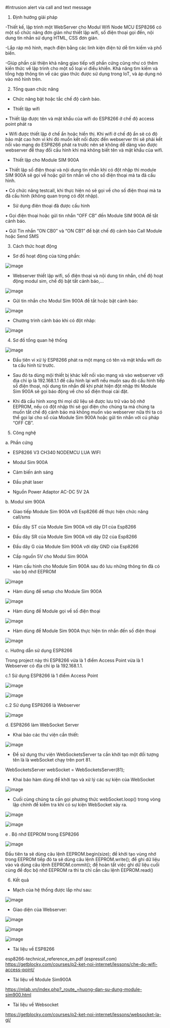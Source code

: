 #Intrusion alert via call and text message 
1. Định hướng giải pháp

-Thiết kế, lập trình một WebServer cho Modul Wifi Node MCU ESP8266 có một số chức năng đơn giản như thiết lập wifi, số điện thoại gọi đến, nội dung tin nhắn sử dụng HTML, CSS đơn giản. 

-Lắp ráp mô hình, mạch điện bằng các linh kiện điện tử dễ tìm kiếm và phổ biến.

-Giúp phần cải thiện khả năng giao tiếp với phần cứng cũng như có thêm kiến thức về lập trình cho một số loại vi điều khiển. Khả năng tìm kiếm và tổng hợp thông tin về các giao thức được sử dụng trong IoT, và áp dụng nó vào mô hình trên.

2. Tổng quan chức năng

-	Chức năng bật hoặc tắc chế độ cảnh báo.

-	Thiết lập wifi

•	Thiết lập được tên và mật khẩu của wifi do ESP8266 ở chế độ access point phát ra

•	Wifi được thiết lập ở chế ẩn hoặc hiển thị. Khi wifi ở chế độ ẩn sẽ có độ bảo mật cao hơn vì khi đó muốn kết nối được đến webserver thì sẽ phải kết nối vào mạng do ESP8266 phát ra trước nên sẽ không dễ dàng vào được webserver để thay đổi cấu hình khi mà không biết tên và mật khẩu của wifi.

-	Thiết lập cho Module SIM 900A

  •	Thiết lập số điện thoại và nội dung tin nhắn khi có đột nhập thì module SIM 900A sẽ gọi về hoặc gửi tin nhắn về cho số điện thoại mà ta đã cấu hình.
  
  •	Có chức năng testcall, khi thực hiện nó sẽ gọi về cho số điện thoại mà ta đã cấu hình (không quan trọng có đột nhập).

-	Sử dụng điên thoại đã được cấu hình 

  •	Gọi điện thoại hoặc gửi tin nhắn “OFF CB” đến Module SIM 900A để tắt cảnh báo.
  
  •	Gửi Tin nhắn “ON CB0” và “ON CB1” để bật chế độ cảnh báo Call Module hoặc Send SMS 

3. Cách thức hoạt động

-	Sơ đồ hoạt động của từng phần:

![image](https://user-images.githubusercontent.com/59023235/151993601-a58b6d84-42da-4280-8995-60d0636b18c5.png)
                                     

-	Webserver thiết lập wifi, số điện thoại và nội dung tin nhắn, chế độ hoạt động modul sim, chế độ bật tắt cảnh báo,…

![image](https://user-images.githubusercontent.com/59023235/151993646-2f95bcda-5d63-416c-92d6-59cd8f9e198b.png)

-	Gửi tin nhắn cho Modul Sim 900A để tắt hoặc bật cảnh báo:

![image](https://user-images.githubusercontent.com/59023235/151993671-86f6112e-9c4d-4179-93f8-c38f068970f8.png)
                                     
-	Chương trình cảnh báo khi có đột nhâp:

![image](https://user-images.githubusercontent.com/59023235/151993739-17722901-83b6-4c92-b66a-59d0686f5733.png)
 
4. Sơ đồ tổng quan hệ thống

![image](https://user-images.githubusercontent.com/59023235/151993826-761349fb-9f3a-42e6-b5a4-024d4d4718ca.png)

-	Đầu tiên vi xử lý ESP8266 phát ra một mạng có tên và mật khẩu wifi do ta cấu hình từ trước.

-	Sau đó ta dùng mội thiết bị khác kết nối vào mạng và vào webserver với địa chỉ ip là 192.168.1.1 đề cấu hình lại wifi nếu muốn sau đó cấu hình tiếp số điện thoại, nội dung tin nhắn để khi phát hiện đột nhập thì Module Sim 900A sẽ gọi báo động về cho số điện thoại cài đặt.

-	Khi đã cấu hình xong thì mọi dữ liệu sẽ được lưu trữ vào bộ nhớ EEPROM, nếu có đột nhập thì sẽ gọi điện cho chúng ta mà chúng ta muốn tắt chế độ cảnh báo mà không muốn vào webserver nữa thì ta có thể gọi lại cho số của Module Sim 900A hoặc gửi tin nhắn với cú pháp “OFF CB”.

5. Công nghệ

a. Phần cứng 

- ESP8266 V3 CH340 NODEMCU LUA WIFI

- Modul Sim 900A

- Cảm biến ánh sáng

- Đầu phát laser

- Nguồn Power Adaptor AC-DC 5V 2A

b. Modul sim 900A
- Giao tiếp Module Sim 900A với Esp8266 để thực hiện chức năng call/sms

+ Đấu dây ST của Module Sim 900A với dây D1 của Esp8266

+ Đấu dây SR của Module Sim 900A với dây D2 của Esp8266

+ Đấu dây G của Module Sim 900A với dây GND của Esp8266

+ Cấp nguồn 5V cho Modul Sim 900A

-	Hàm cấu hình cho Module Sim 900A sau đó lưu những thông tin đã có vào bộ nhớ EEPROM

![image](https://user-images.githubusercontent.com/59023235/152003196-87d7b0fc-a56b-422c-81e5-baae6f3f7127.png)

-	Hàm dùng để setup cho Module Sim 900A

![image](https://user-images.githubusercontent.com/59023235/152003620-781934e7-bc41-401c-8780-6456a08e9820.png)

-	Hàm dùng để Module gọi về số điện thoại 

![image](https://user-images.githubusercontent.com/59023235/152003714-861f3cb1-a6e4-4a4f-9232-95196c2b0d4f.png)

-	Hàm dùng để Module Sim 900A thực hiện tin nhắn đến số điện thoại

![image](https://user-images.githubusercontent.com/59023235/152003836-077ffe21-ecb4-4b3b-afad-9fd90b5441d1.png)

c. Hướng dẫn sử dụng ESP8266

  Trong project này thì ESP8266 vừa là 1 điểm Access Point vừa là 1 Webserver có địa chỉ ip là 192.168.1.1.

c.1 Sử dụng ESP8266 là 1 điểm Access Point

![image](https://user-images.githubusercontent.com/59023235/151996242-21175e8f-a541-4c61-b6a0-ef1cb17826a1.png)

![image](https://user-images.githubusercontent.com/59023235/151996251-a3fe7b01-4854-470e-a6a4-19e544494b7f.png)

c.2 Sử dụng ESP8266 là Webserver

![image](https://user-images.githubusercontent.com/59023235/151996371-efac3d01-6d8f-4bfa-a20f-1e7c824019b6.png)

d. ESP8266 làm WebSocket Server

- Khai báo các thư viện cần thiết:

![image](https://user-images.githubusercontent.com/59023235/152004497-fa255fd2-be3e-461a-a502-54d69f8eedc1.png)

- Để sử dụng thư viện WebSocketsServer ta cần khởi tạo một đối tượng tên là là webSocket chạy trên port 81.

WebSocketsServer webSocket = WebSocketsServer(81);

-	Khai báo hàm dùng để khởi tạo và xử lý các sự kiện của WebSocket 

![image](https://user-images.githubusercontent.com/59023235/152005141-dbf5e86f-7090-405d-92a3-716d7e344bbd.png)

- Cuối cùng chúng ta cần gọi phương thức webSocket.loop() trong vòng lặp chính để kiểm tra khi có sự kiện WebSocket xảy ra.

![image](https://user-images.githubusercontent.com/59023235/152005226-2543a9e5-bd63-41b1-b057-98fd6274d752.png)

![image](https://user-images.githubusercontent.com/59023235/152008890-c46479bf-907d-45b3-8374-84ea444d209b.png)

e . Bộ nhớ EEPROM trong ESP8266

![image](https://user-images.githubusercontent.com/59023235/151996932-ac81efa5-62a1-4452-a2e3-da23ea63f9f2.png)

Đầu tiên ta sẽ dùng câu lệnh EEPROM.begin(size); để khởi tạo vùng nhớ trong EEPROM tiếp đó ta sẽ dùng câu lệnh EEPROM.write(); để ghi dữ liệu vào và dùng câu lệnh EEPROM.commit(); để hoàn tất việc ghi dữ liệu cuối cùng để đọc bộ nhớ EEPROM ra thì ta chỉ cần câu lệnh EEPROM.read()

6. Kết quả

-	Mạch của hệ thống được lắp như sau: 

![image](https://user-images.githubusercontent.com/59023235/151997272-7fe46218-be95-4f0e-92a3-fa6151abf907.png)

-	Giao diện của Webserver: 

![image](https://user-images.githubusercontent.com/59023235/151997311-9ec42f8c-b42c-4485-bb71-92b9441b9d36.png)

![image](https://user-images.githubusercontent.com/59023235/151997334-03949cc0-7631-4b78-9aa5-7733b2b250d2.png)

![image](https://user-images.githubusercontent.com/59023235/151997360-3610fd8c-7bbb-459b-9a35-a3baa682c008.png)

-	Tài liệu về ESP8266

esp8266-technical_reference_en.pdf (espressif.com)
https://getblocky.com/courses/p2-ket-noi-internet/lessons/che-do-wifi-access-point/

-	Tài liệu về Module Sim900A

https://mlab.vn/index.php?_route_=huong-dan-su-dung-module-sim900.html
-	Tài liệu về Websocket

https://getblocky.com/courses/p2-ket-noi-internet/lessons/websocket-la-gi/


